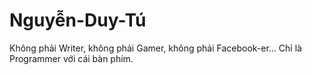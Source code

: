 # Nguyễn-Duy-Tú
Không phải Writer, không phải Gamer, không phải Facebook-er... Chỉ là Programmer với cái bàn phím.
